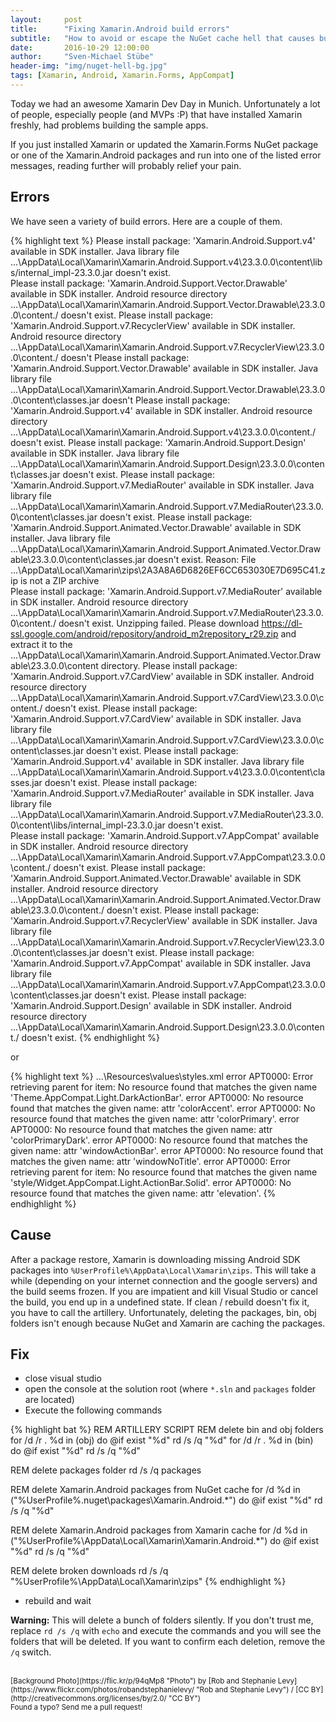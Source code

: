 ```yaml
---
layout:     post
title:      "Fixing Xamarin.Android build errors"
subtitle:   "How to avoid or escape the NuGet cache hell that causes build errors when building Xamarin.Forms or Xamarin.Android apps"
date:       2016-10-29 12:00:00
author:     "Sven-Michael Stübe"
header-img: "img/nuget-hell-bg.jpg"
tags: [Xamarin, Android, Xamarin.Forms, AppCompat]
---
```


Today we had an awesome Xamarin Dev Day in Munich. Unfortunately a lot of people, especially people (and MVPs :P) that have installed Xamarin freshly, had problems building the sample apps. 

If you just installed Xamarin or updated the Xamarin.Forms NuGet package or one of the Xamarin.Android packages and run into one of the listed error messages, reading further will probably relief your pain. 

<h2 class="section-heading">Errors</h2>

We have seen a variety of build errors. Here are a couple of them.

{% highlight text %}
Please install package: 'Xamarin.Android.Support.v4' available in SDK installer. Java library file ...\AppData\Local\Xamarin\Xamarin.Android.Support.v4\23.3.0.0\content\libs/internal_impl-23.3.0.jar doesn't exist.	
Please install package: 'Xamarin.Android.Support.Vector.Drawable' available in SDK installer. Android resource directory ...\AppData\Local\Xamarin\Xamarin.Android.Support.Vector.Drawable\23.3.0.0\content\./ doesn't exist.
Please install package: 'Xamarin.Android.Support.v7.RecyclerView' available in SDK installer. Android resource directory ...\AppData\Local\Xamarin\Xamarin.Android.Support.v7.RecyclerView\23.3.0.0\content\./ doesn't 
Please install package: 'Xamarin.Android.Support.Vector.Drawable' available in SDK installer. Java library file ...\AppData\Local\Xamarin\Xamarin.Android.Support.Vector.Drawable\23.3.0.0\content\classes.jar doesn't
Please install package: 'Xamarin.Android.Support.v4' available in SDK installer. Android resource directory ...\AppData\Local\Xamarin\Xamarin.Android.Support.v4\23.3.0.0\content\./ doesn't exist.	
Please install package: 'Xamarin.Android.Support.Design' available in SDK installer. Java library file ...\AppData\Local\Xamarin\Xamarin.Android.Support.Design\23.3.0.0\content\classes.jar doesn't exist.	
Please install package: 'Xamarin.Android.Support.v7.MediaRouter' available in SDK installer. Java library file ...\AppData\Local\Xamarin\Xamarin.Android.Support.v7.MediaRouter\23.3.0.0\content\classes.jar doesn't exist.
Please install package: 'Xamarin.Android.Support.Animated.Vector.Drawable' available in SDK installer. Java library file ...\AppData\Local\Xamarin\Xamarin.Android.Support.Animated.Vector.Drawable\23.3.0.0\content\classes.jar doesn't exist.	
Reason: File ...\AppData\Local\Xamarin\zips\2A3A8A6D6826EF6CC653030E7D695C41.zip is not a ZIP archive	
Please install package: 'Xamarin.Android.Support.v7.MediaRouter' available in SDK installer. Android resource directory ...\AppData\Local\Xamarin\Xamarin.Android.Support.v7.MediaRouter\23.3.0.0\content\./ doesn't exist.	
Unzipping failed. Please download https://dl-ssl.google.com/android/repository/android_m2repository_r29.zip and extract it to the ...\AppData\Local\Xamarin\Xamarin.Android.Support.Animated.Vector.Drawable\23.3.0.0\content directory.
Please install package: 'Xamarin.Android.Support.v7.CardView' available in SDK installer. Android resource directory ...\AppData\Local\Xamarin\Xamarin.Android.Support.v7.CardView\23.3.0.0\content\./ doesn't exist.
Please install package: 'Xamarin.Android.Support.v7.CardView' available in SDK installer. Java library file ...\AppData\Local\Xamarin\Xamarin.Android.Support.v7.CardView\23.3.0.0\content\classes.jar doesn't exist.
Please install package: 'Xamarin.Android.Support.v4' available in SDK installer. Java library file ...\AppData\Local\Xamarin\Xamarin.Android.Support.v4\23.3.0.0\content\classes.jar doesn't exist.	
Please install package: 'Xamarin.Android.Support.v7.MediaRouter' available in SDK installer. Java library file ...\AppData\Local\Xamarin\Xamarin.Android.Support.v7.MediaRouter\23.3.0.0\content\libs/internal_impl-23.3.0.jar doesn't exist.	
Please install package: 'Xamarin.Android.Support.v7.AppCompat' available in SDK installer. Android resource directory ...\AppData\Local\Xamarin\Xamarin.Android.Support.v7.AppCompat\23.3.0.0\content\./ doesn't exist.
Please install package: 'Xamarin.Android.Support.Animated.Vector.Drawable' available in SDK installer. Android resource directory ...\AppData\Local\Xamarin\Xamarin.Android.Support.Animated.Vector.Drawable\23.3.0.0\content\./ doesn't exist.
Please install package: 'Xamarin.Android.Support.v7.RecyclerView' available in SDK installer. Java library file ...\AppData\Local\Xamarin\Xamarin.Android.Support.v7.RecyclerView\23.3.0.0\content\classes.jar doesn't exist.
Please install package: 'Xamarin.Android.Support.v7.AppCompat' available in SDK installer. Java library file ...\AppData\Local\Xamarin\Xamarin.Android.Support.v7.AppCompat\23.3.0.0\content\classes.jar doesn't exist.
Please install package: 'Xamarin.Android.Support.Design' available in SDK installer. Android resource directory ...\AppData\Local\Xamarin\Xamarin.Android.Support.Design\23.3.0.0\content\./ doesn't exist.
{% endhighlight %}

or

{% highlight text %}
...\Resources\values\styles.xml
error APT0000: Error retrieving parent for item: No resource found that matches the given name 'Theme.AppCompat.Light.DarkActionBar'.
error APT0000: No resource found that matches the given name: attr 'colorAccent'.
error APT0000: No resource found that matches the given name: attr 'colorPrimary'.
error APT0000: No resource found that matches the given name: attr 'colorPrimaryDark'.
error APT0000: No resource found that matches the given name: attr 'windowActionBar'.
error APT0000: No resource found that matches the given name: attr 'windowNoTitle'.
error APT0000: Error retrieving parent for item: No resource found that matches the given name 'style/Widget.AppCompat.Light.ActionBar.Solid'.
error APT0000: No resource found that matches the given name: attr 'elevation'.
{% endhighlight %}

<h2 class="section-heading">Cause</h2>

After a package restore, Xamarin is downloading missing Android SDK packages into `%UserProfile%\AppData\Local\Xamarin\zips`. This will take a while (depending on your internet connection and the google servers) and the build seems frozen. If you are impatient and kill Visual Studio or cancel the build, you end up in a undefined state. If clean / rebuild doesn't fix it, you have to call the artillery. Unfortunately, deleting the packages, bin, obj folders isn't enough because NuGet and Xamarin are caching the packages. 


<h2 class="section-heading">Fix</h2>

- close visual studio
- open the console at the solution root (where `*.sln` and `packages` folder are located)
- Execute the following commands

{% highlight bat %}
REM ARTILLERY SCRIPT
REM delete bin and obj folders
for /d /r . %d in (obj) do @if exist "%d" rd /s /q "%d"
for /d /r . %d in (bin) do @if exist "%d" rd /s /q "%d"

REM delete packages folder
rd /s /q packages

REM delete Xamarin.Android packages from NuGet cache
for /d %d in ("%UserProfile%\.nuget\packages\Xamarin.Android.*") do @if exist "%d" rd /s /q "%d"

REM delete Xamarin.Android packages from Xamarin cache
for /d %d in ("%UserProfile%\AppData\Local\Xamarin\Xamarin.Android.*") do @if exist "%d" rd /s /q "%d"

REM delete broken downloads
rd /s /q "%UserProfile%\AppData\Local\Xamarin\zips"
{% endhighlight %}

- rebuild and wait

**Warning:** This will delete a bunch of folders silently. If you don't trust me, replace `rd /s /q` with `echo` and execute the commands and you will see the folders that will be deleted. If you want to confirm each deletion, remove the `/q` switch.


<br>
<small>[Background Photo](https://flic.kr/p/94qMp8 "Photo") by [Rob and Stephanie Levy](https://www.flickr.com/photos/robandstephanielevy/ "Rob and Stephanie Levy") / [CC BY](http://creativecommons.org/licenses/by/2.0/ "CC BY")</small>
<br>
<small>Found a typo? Send me a pull request!</small>
